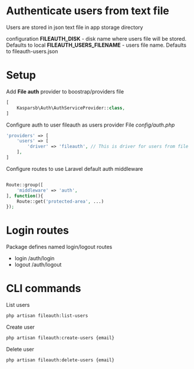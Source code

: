 # Authenticate users from text file
Users are stored in json text file in app storage directory

configuration
**FILEAUTH_DISK** - disk name where users file will be stored. Defaults to local
**FILEAUTH_USERS_FILENAME** - users file name. Defaults to fileauth-users.json

# Setup
Add **File auth** provider to boostrap/providers file

```php
[
    Kasparsb\Auth\AuthServiceProvider::class,
]
```

Configure auth to user fileauth as users provider
File *config/auth.php*

```php
'providers' => [
    'users' => [
        'driver' => 'fileauth', // This is driver for users from file
    ],
]
```

Configure routes to use Laravel default auth middleware
```php

Route::group([
    'middleware' => 'auth',
], function(){
    Route::get('protected-area', ...)
});
```

# Login routes
Package defines named login/logout routes
- login /auth/login
- logout /auth/logout

# CLI commands

List users
```bash
php artisan fileauth:list-users
```

Create user
```bash
php artisan fileauth:create-users {email}
```

Delete user
```bash
php artisan fileauth:delete-users {email}
```